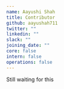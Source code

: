 ```yaml
---
name: Aayushi Shah
title: Contributor
github: aayushah711
twitter: ""
linkedin: ""
slack: ""
joining_date: ""
core: false
intern: false
operations: false
---
```


Still waiting for this
